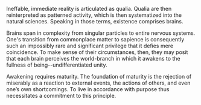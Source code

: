 Ineffable, immediate reality is articulated as qualia. Qualia are then reinterpreted as patterned activity, which is then systematized into the natural sciences. Speaking in those terms, existence comprises brains.

Brains span in complexity from singular particles to entire nervous systems. One's transition from commonplace matter to sapience is consequently such an impossibly rare and significant privilege that it defies mere coincidence. To make sense of their circumstances, then, they may posit that each brain perceives the world-branch in which it awakens to the fullness of being--undifferentiated unity.

Awakening requires maturity. The foundation of maturity is the rejection of miserably as a reaction to external events, the actions of others, and even one’s own shortcomings. To live in accordance with purpose thus necessitates a commitment to this principle.

